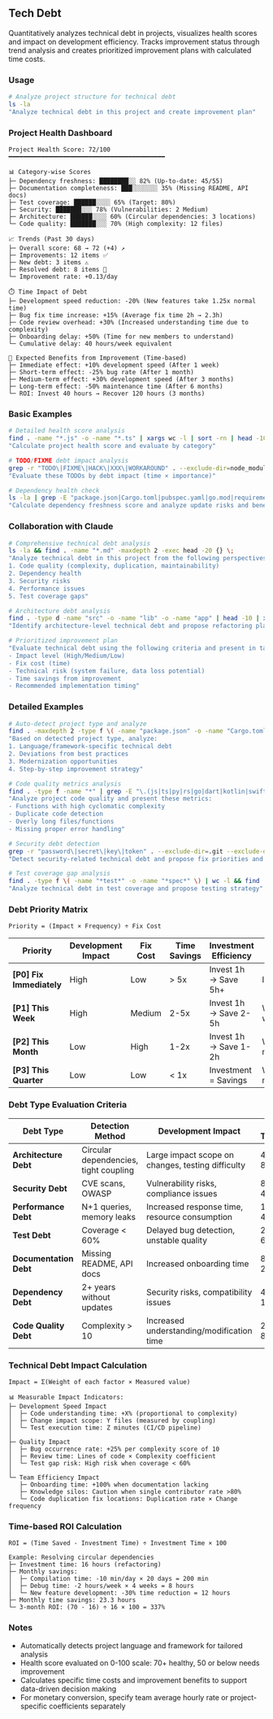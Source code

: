 ## Tech Debt

Quantitatively analyzes technical debt in projects, visualizes health scores and impact on development efficiency. Tracks improvement status through trend analysis and creates prioritized improvement plans with calculated time costs.

### Usage

```bash
# Analyze project structure for technical debt
ls -la
"Analyze technical debt in this project and create improvement plan"
```

### Project Health Dashboard

```
Project Health Score: 72/100
━━━━━━━━━━━━━━━━━━━━━━━━━━━━━━━━━━━━━━━━━━━

📊 Category-wise Scores
├─ Dependency freshness: ████████░░ 82% (Up-to-date: 45/55)
├─ Documentation completeness: ███░░░░░░░ 35% (Missing README, API docs)
├─ Test coverage: ██████░░░░ 65% (Target: 80%)
├─ Security: ███████░░░ 78% (Vulnerabilities: 2 Medium)
├─ Architecture: ██████░░░░ 60% (Circular dependencies: 3 locations)
└─ Code quality: ███████░░░ 70% (High complexity: 12 files)

📈 Trends (Past 30 days)
├─ Overall score: 68 → 72 (+4) ↗️
├─ Improvements: 12 items ✅
├─ New debt: 3 items ⚠️
├─ Resolved debt: 8 items 🎉
└─ Improvement rate: +0.13/day

⏱️ Time Impact of Debt
├─ Development speed reduction: -20% (New features take 1.25x normal time)
├─ Bug fix time increase: +15% (Average fix time 2h → 2.3h)
├─ Code review overhead: +30% (Increased understanding time due to complexity)
├─ Onboarding delay: +50% (Time for new members to understand)
└─ Cumulative delay: 40 hours/week equivalent

🎯 Expected Benefits from Improvement (Time-based)
├─ Immediate effect: +10% development speed (After 1 week)
├─ Short-term effect: -25% bug rate (After 1 month)
├─ Medium-term effect: +30% development speed (After 3 months)
├─ Long-term effect: -50% maintenance time (After 6 months)
└─ ROI: Invest 40 hours → Recover 120 hours (3 months)
```

### Basic Examples

```bash
# Detailed health score analysis
find . -name "*.js" -o -name "*.ts" | xargs wc -l | sort -rn | head -10
"Calculate project health score and evaluate by category"

# TODO/FIXME debt impact analysis
grep -r "TODO\|FIXME\|HACK\|XXX\|WORKAROUND" . --exclude-dir=node_modules --exclude-dir=.git
"Evaluate these TODOs by debt impact (time × importance)"

# Dependency health check
ls -la | grep -E "package.json|Cargo.toml|pubspec.yaml|go.mod|requirements.txt"
"Calculate dependency freshness score and analyze update risks and benefits"
```

### Collaboration with Claude

```bash
# Comprehensive technical debt analysis
ls -la && find . -name "*.md" -maxdepth 2 -exec head -20 {} \;
"Analyze technical debt in this project from the following perspectives:
1. Code quality (complexity, duplication, maintainability)
2. Dependency health
3. Security risks
4. Performance issues
5. Test coverage gaps"

# Architecture debt analysis
find . -type d -name "src" -o -name "lib" -o -name "app" | head -10 | xargs ls -la
"Identify architecture-level technical debt and propose refactoring plan"

# Prioritized improvement plan
"Evaluate technical debt using the following criteria and present in table format:
- Impact level (High/Medium/Low)
- Fix cost (time)
- Technical risk (system failure, data loss potential)
- Time savings from improvement
- Recommended implementation timing"
```

### Detailed Examples

```bash
# Auto-detect project type and analyze
find . -maxdepth 2 -type f \( -name "package.json" -o -name "Cargo.toml" -o -name "pubspec.yaml" -o -name "go.mod" -o -name "pom.xml" \)
"Based on detected project type, analyze:
1. Language/framework-specific technical debt
2. Deviations from best practices
3. Modernization opportunities
4. Step-by-step improvement strategy"

# Code quality metrics analysis
find . -type f -name "*" | grep -E "\.(js|ts|py|rs|go|dart|kotlin|swift|java)$" | wc -l
"Analyze project code quality and present these metrics:
- Functions with high cyclomatic complexity
- Duplicate code detection
- Overly long files/functions
- Missing proper error handling"

# Security debt detection
grep -r "password\|secret\|key\|token" . --exclude-dir=.git --exclude-dir=node_modules | grep -v ".env.example"
"Detect security-related technical debt and propose fix priorities and countermeasures"

# Test coverage gap analysis
find . -type f \( -name "*test*" -o -name "*spec*" \) | wc -l && find . -type f -name "*.md" | xargs grep -l "test"
"Analyze technical debt in test coverage and propose testing strategy"
```

### Debt Priority Matrix

```
Priority = (Impact × Frequency) ÷ Fix Cost
```

| Priority                 | Development Impact | Fix Cost | Time Savings | Investment Efficiency | Response Deadline |
| ------------------------ | ------------------ | -------- | ------------ | --------------------- | ----------------- |
| **[P0] Fix Immediately** | High               | Low      | > 5x         | Invest 1h → Save 5h+  | Immediately       |
| **[P1] This Week**       | High               | Medium   | 2-5x         | Invest 1h → Save 2-5h | Within 1 week     |
| **[P2] This Month**      | Low                | High     | 1-2x         | Invest 1h → Save 1-2h | Within 1 month    |
| **[P3] This Quarter**    | Low                | Low      | < 1x         | Investment = Savings  | Within 3 months   |

### Debt Type Evaluation Criteria

| Debt Type              | Detection Method                      | Development Impact                                | Fix Time |
| ---------------------- | ------------------------------------- | ------------------------------------------------- | -------- |
| **Architecture Debt**  | Circular dependencies, tight coupling | Large impact scope on changes, testing difficulty | 40-80h   |
| **Security Debt**      | CVE scans, OWASP                      | Vulnerability risks, compliance issues            | 8-40h    |
| **Performance Debt**   | N+1 queries, memory leaks             | Increased response time, resource consumption     | 16-40h   |
| **Test Debt**          | Coverage < 60%                        | Delayed bug detection, unstable quality           | 20-60h   |
| **Documentation Debt** | Missing README, API docs              | Increased onboarding time                         | 8-24h    |
| **Dependency Debt**    | 2+ years without updates              | Security risks, compatibility issues              | 4-16h    |
| **Code Quality Debt**  | Complexity > 10                       | Increased understanding/modification time         | 2-8h     |

### Technical Debt Impact Calculation

```
Impact = Σ(Weight of each factor × Measured value)

📊 Measurable Impact Indicators:
├─ Development Speed Impact
│  ├─ Code understanding time: +X% (proportional to complexity)
│  ├─ Change impact scope: Y files (measured by coupling)
│  └─ Test execution time: Z minutes (CI/CD pipeline)
│
├─ Quality Impact
│  ├─ Bug occurrence rate: +25% per complexity score of 10
│  ├─ Review time: Lines of code × Complexity coefficient
│  └─ Test gap risk: High risk when coverage < 60%
│
└─ Team Efficiency Impact
   ├─ Onboarding time: +100% when documentation lacking
   ├─ Knowledge silos: Caution when single contributor rate >80%
   └─ Code duplication fix locations: Duplication rate × Change frequency
```

### Time-based ROI Calculation

```
ROI = (Time Saved - Investment Time) ÷ Investment Time × 100

Example: Resolving circular dependencies
├─ Investment time: 16 hours (refactoring)
├─ Monthly savings:
│  ├─ Compilation time: -10 min/day × 20 days = 200 min
│  ├─ Debug time: -2 hours/week × 4 weeks = 8 hours
│  └─ New feature development: -30% time reduction = 12 hours
├─ Monthly time savings: 23.3 hours
└─ 3-month ROI: (70 - 16) ÷ 16 × 100 = 337%
```

### Notes

- Automatically detects project language and framework for tailored analysis
- Health score evaluated on 0-100 scale: 70+ healthy, 50 or below needs improvement
- Calculates specific time costs and improvement benefits to support data-driven decision making
- For monetary conversion, specify team average hourly rate or project-specific coefficients separately

